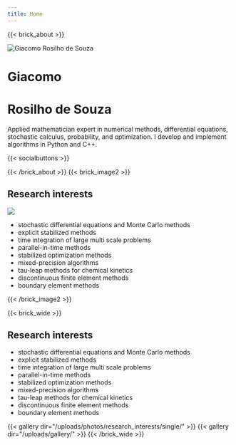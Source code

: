 ```yaml
---
title: Home
---
```

{{< brick_about >}}

<p>
<img src="/uploads/photos/me/giacomo.jpg" alt="Giacomo Rosilho de Souza" />
</p>

# Giacomo
# Rosilho de Souza

Applied mathematician expert in numerical methods, differential equations, stochastic calculus, probability, and optimization. I develop and implement algorithms in Python and C++.

{{< socialbuttons >}}

{{< /brick_about >}}
{{< brick_image2 >}}

## Research interests

![](/uploads/photos/research_interests/all.png)
<!-- <img src="/uploads/photos/research_interests/all.png" alt="alt text" width="300" /> -->

- stochastic differential equations and Monte Carlo methods
- explicit stabilized methods
- time integration of large multi scale problems
- parallel-in-time methods
- stabilized optimization methods
- mixed-precision algorithms
- tau-leap methods for chemical kinetics
- discontinuous finite element methods
- boundary element methods

{{< /brick_image2 >}}

{{< brick_wide >}}
## Research interests

- stochastic differential equations and Monte Carlo methods
- explicit stabilized methods
- time integration of large multi scale problems
- parallel-in-time methods
- stabilized optimization methods
- mixed-precision algorithms
- tau-leap methods for chemical kinetics
- discontinuous finite element methods
- boundary element methods

{{< gallery dir="/uploads/photos/research_interests/single/" >}}
{{< gallery dir="/uploads/gallery/" >}}
{{< /brick_wide >}}
<!-- {{< brick_image >}}

## What bricks are available?

![](/uploads/illustrations/cuate/version-control.svg)

We aim to provide the following bricks: intro, title, image, cta, contact, team, testimonials, about, pricing, products, product, usps, stats, gallery, quote, faqs, brands, video, blogs, post, related. 

We are constantly adding bricks and shortcodes to this theme. Are you missing a brick or a shortcode? [Let us know](/contact/)! We will build it for you!

{{< /brick_image >}} -->